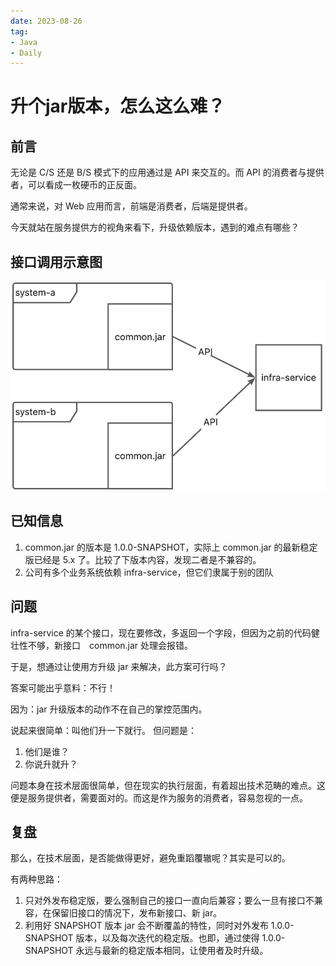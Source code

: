 ```yaml
---
date: 2023-08-26
tag:
- Java
- Daily
---
```


# 升个jar版本，怎么这么难？

## 前言
无论是 C/S 还是 B/S 模式下的应用通过是 API 来交互的。而 API 的消费者与提供者，可以看成一枚硬币的正反面。

通常来说，对 Web 应用而言，前端是消费者，后端是提供者。

今天就站在服务提供方的视角来看下，升级依赖版本，遇到的难点有哪些？

<!-- more -->

## 接口调用示意图
![](https://raw.githubusercontent.com/levy9527/image-holder/main/md-image-kit/1693060849195-8f65efab-8c15-4731-bf8e-10645785f0f5.jpeg)

## 已知信息

1. common.jar 的版本是 1.0.0-SNAPSHOT，实际上 common.jar 的最新稳定版已经是 5.x 了。比较了下版本内容，发现二者是不兼容的。
2. 公司有多个业务系统依赖 infra-service，但它们隶属于别的团队

## 问题
infra-service 的某个接口，现在要修改，多返回一个字段，但因为之前的代码健壮性不够，新接口　common.jar 处理会报错。

于是，想通过让使用方升级 jar 来解决，此方案可行吗？

答案可能出乎意料：不行！

因为：jar 升级版本的动作不在自己的掌控范围内。

说起来很简单：叫他们升一下就行。
但问题是：

1. 他们是谁？
2. 你说升就升？

问题本身在技术层面很简单，但在现实的执行层面，有着超出技术范畴的难点。这便是服务提供者，需要面对的。而这是作为服务的消费者，容易忽视的一点。

## 复盘
那么，在技术层面，是否能做得更好，避免重蹈覆辙呢？其实是可以的。

有两种思路：

1. 只对外发布稳定版，要么强制自己的接口一直向后兼容；要么一旦有接口不兼容，在保留旧接口的情况下，发布新接口、新 jar。
2. 利用好 SNAPSHOT 版本 jar 会不断覆盖的特性，同时对外发布 1.0.0-SNAPSHOT 版本，以及每次迭代的稳定版。也即，通过使得 1.0.0-SNAPSHOT 永远与最新的稳定版本相同，让使用者及时升级。








